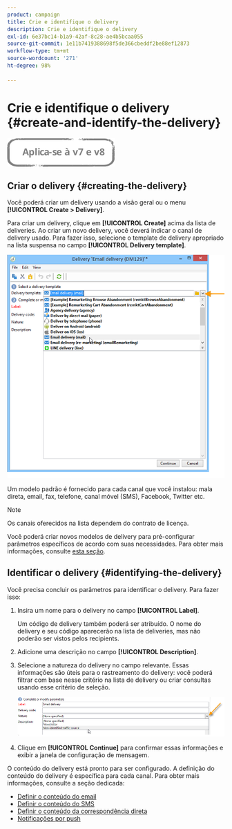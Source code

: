 ```yaml
---
product: campaign
title: Crie e identifique o delivery
description: Crie e identifique o delivery
exl-id: 6e37bc14-b1a9-42af-8c28-ae4b5bcaa055
source-git-commit: 1e11b7419388698f5de366cbeddf2be88ef12873
workflow-type: tm+mt
source-wordcount: '271'
ht-degree: 98%

---
```


# Crie e identifique o delivery {#create-and-identify-the-delivery}

![](../../assets/common.svg)

## Criar o delivery {#creating-the-delivery}

Você poderá criar um delivery usando a visão geral ou o menu **[!UICONTROL Create > Delivery]**.


Para criar um delivery, clique em **[!UICONTROL Create]** acima da lista de deliveries. Ao criar um novo delivery, você deverá indicar o canal de delivery usado. Para fazer isso, selecione o template de delivery apropriado na lista suspensa no campo **[!UICONTROL Delivery template]**.

![](assets/s_ncs_user_wizard_email01_1.png)

Um modelo padrão é fornecido para cada canal que você instalou: mala direta, email, fax, telefone, canal móvel (SMS), Facebook, Twitter etc.

>[!NOTE]
>
>Os canais oferecidos na lista dependem do contrato de licença.

Você poderá criar novos modelos de delivery para pré-configurar parâmetros específicos de acordo com suas necessidades. Para obter mais informações, consulte [esta seção](about-templates.md).

## Identificar o delivery {#identifying-the-delivery}

Você precisa concluir os parâmetros para identificar o delivery. Para fazer isso:

1. Insira um nome para o delivery no campo **[!UICONTROL Label]**.

   Um código de delivery também poderá ser atribuído. O nome do delivery e seu código aparecerão na lista de deliveries, mas não poderão ser vistos pelos recipients.

1. Adicione uma descrição no campo **[!UICONTROL Description]**.
1. Selecione a natureza do delivery no campo relevante. Essas informações são úteis para o rastreamento do delivery: você poderá filtrar com base nesse critério na lista de delivery ou criar consultas usando esse critério de seleção.

   ![](assets/s_ncs_user_email_del_nature.png)

1. Clique em **[!UICONTROL Continue]** para confirmar essas informações e exibir a janela de configuração de mensagem.

O conteúdo do delivery está pronto para ser configurado. A definição do conteúdo do delivery é específica para cada canal. Para obter mais informações, consulte a seção dedicada:

* [Definir o conteúdo do email](defining-the-email-content.md)
* [Definir o conteúdo do SMS](sms-create.md#defining-the-sms-content)
* [Definir o conteúdo da correspondência direta](defining-the-direct-mail-content.md)
* [Notificações por push](about-mobile-app-channel.md)
